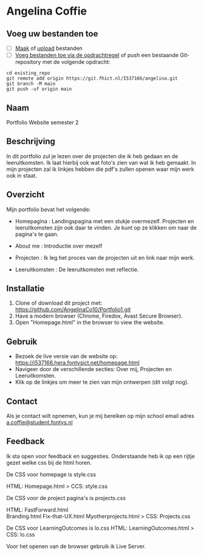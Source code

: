 # Angelina Coffie

## Voeg uw bestanden toe

- [ ] [Maak](https://docs.gitlab.com/ee/user/project/repository/web_editor.html#create-a-file) of [upload](https://docs.gitlab.com/ee/user/project/repository/web_editor.html#upload-a-file) bestanden
- [ ] [Voeg bestanden toe via de opdrachtregel](https://docs.gitlab.com/ee/gitlab-basics/add-file.html#add-a-file-using-the-command-line) of push een bestaande Git-repository met de volgende opdracht:

```
cd existing_repo
git remote add origin https://git.fhict.nl/I537166/angelina.git
git branch -M main
git push -uf origin main
```

## Naam
Portfolio Website semester 2

## Beschrijving

In dit portfolio zul je lezen over de projecten die ik heb gedaan en de leeruitkomsten. Ik laat hierbij ook wat foto's zien van wat ik heb gemaakt. In mijn projecten zal ik linkjes hebben die pdf's zullen openen waar mijn werk ook in staat.

## Overzicht

Mijn portfolio bevat het volgende:
- Homepagina : Landingspagina met een stukje overmezelf. Projecten en leeruitkomsten zijn ook                 daar te vinden. Je kunt op ze klikken om naar de pagina's te gaan.
  
- About me :   Introductie over mezelf
- Projecten :  Ik leg het proces van de projecten uit en link naar mijn werk.
- Leeruitkomsten : De leeruitkomsten met reflectie.

## Installatie
1. Clone of download dit project met: https://github.com/AngelinaCo10/Portfolio1.git
2. Have a modern browser (Chrome, Firedox, Avast Secure Browser).
3. Open "Homepage.html" in the browser to view the website.
   
## Gebruik
- Bezoek de live versie van de website op: https://i537166.hera.fontysict.net/homepage.html
- Navigeer door de verschillende secties: Over mij, Projecten en Leeruitkomsten.
- Klik op de linkjes om meer te zien van mijn ontwerpen (dit volgt nog).

## Contact
Als je contact wilt opnemen, kun je mij bereiken op mijn school email adres a.coffie@student.fontys.nl

## Feedback
Ik sta open voor feedback en suggesties. Onderstaande heb ik op een rijtje gezet welke css bij de html horen. 

De CSS voor homepage is style.css

HTML: Homepage.html > CCS: style.css

De CSS voor de project pagina's is projects.css

HTML: FastForward.html  
Branding.html
Fix-that-UX.html
Myotherprojects.html          >  CSS: Projects.css


De CSS voor LearningOutcomes is lo.css
HTML: LearningOutcomes.html > CSS: lo.css

Voor het openen van de browser gebruik ik Live Server.




